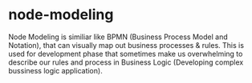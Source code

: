 # node-modeling
Node Modeling is similiar like BPMN (Business Process Model and Notation), that can visually map out business processes &amp; rules. This is used for development phase that sometimes make us overwhelming to describe our rules and process in Business Logic (Developing complex bussiness logic application).
